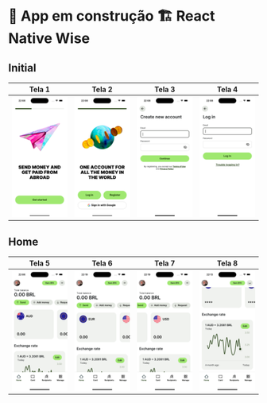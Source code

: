 # 🚧 App em construção 🏗️ React Native Wise


## Initial

| Tela 1             | Tela 2             | Tela 3             | Tela 4             |
|--------------------|--------------------|--------------------|--------------------|
| ![Tela 1](./assets/screenshots/screen1.png) | ![Tela 2](./assets/screenshots/screen2.png) | ![Tela 3](./assets/screenshots/screen3.png) | ![Tela 4](./assets/screenshots/screen4.png) |

## Home

| Tela 5             | Tela 6             | Tela 7             | Tela 8             |
|--------------------|--------------------|--------------------|--------------------|
| ![Tela 5](./assets/screenshots/screen5.png) | ![Tela 6](./assets/screenshots/screen6.png) | ![Tela 7](./assets/screenshots/screen7.png) | ![Tela 8](./assets/screenshots/screen8.png) |